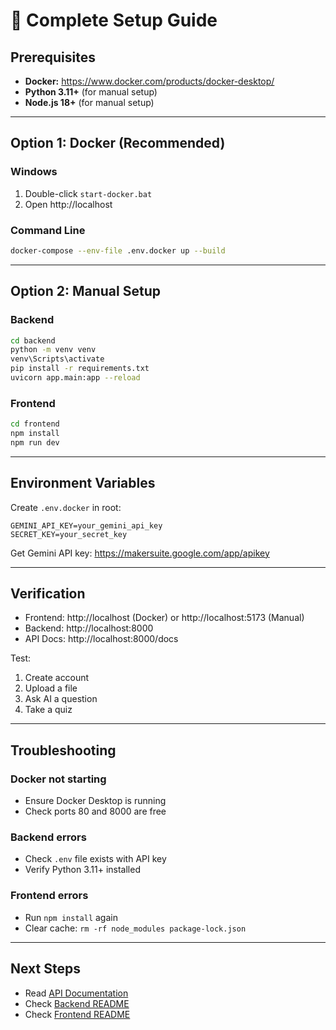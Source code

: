 # 📖 Complete Setup Guide

## Prerequisites

- **Docker:** https://www.docker.com/products/docker-desktop/
- **Python 3.11+** (for manual setup)
- **Node.js 18+** (for manual setup)

---

## Option 1: Docker (Recommended)

### Windows
1. Double-click `start-docker.bat`
2. Open http://localhost

### Command Line
```bash
docker-compose --env-file .env.docker up --build
```

---

## Option 2: Manual Setup

### Backend
```bash
cd backend
python -m venv venv
venv\Scripts\activate
pip install -r requirements.txt
uvicorn app.main:app --reload
```

### Frontend
```bash
cd frontend
npm install
npm run dev
```

---

## Environment Variables

Create `.env.docker` in root:
```env
GEMINI_API_KEY=your_gemini_api_key
SECRET_KEY=your_secret_key
```

Get Gemini API key: https://makersuite.google.com/app/apikey

---

## Verification

- Frontend: http://localhost (Docker) or http://localhost:5173 (Manual)
- Backend: http://localhost:8000
- API Docs: http://localhost:8000/docs

Test:
1. Create account
2. Upload a file
3. Ask AI a question
4. Take a quiz

---

## Troubleshooting

### Docker not starting
- Ensure Docker Desktop is running
- Check ports 80 and 8000 are free

### Backend errors
- Check `.env` file exists with API key
- Verify Python 3.11+ installed

### Frontend errors
- Run `npm install` again
- Clear cache: `rm -rf node_modules package-lock.json`

---

## Next Steps

- Read [API Documentation](API.md)
- Check [Backend README](../backend/README.md)
- Check [Frontend README](../frontend/README.md)
